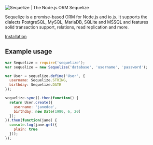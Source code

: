 <div id="teaser-home">
  <image src="images/logo-small.png" alt="Sequelize | The Node.js ORM">
  <span>Sequelize</span>
</div>

Sequelize is a promise-based ORM for Node.js and io.js. It supports the dialects PostgreSQL, MySQL,
MariaDB, SQLite and MSSQL and features solid transaction support, relations, read replication and
more.

[Installation](docs/getting-started/)

## Example usage

```js
var Sequelize = require('sequelize');
var sequelize = new Sequelize('database', 'username', 'password');

var User = sequelize.define('User', {
  username: Sequelize.STRING,
  birthday: Sequelize.DATE
});

sequelize.sync().then(function() {
  return User.create({
    username: 'janedoe',
    birthday: new Date(1980, 6, 20)
  });
}).then(function(jane) {
  console.log(jane.get({
    plain: true
  }));
});
```
